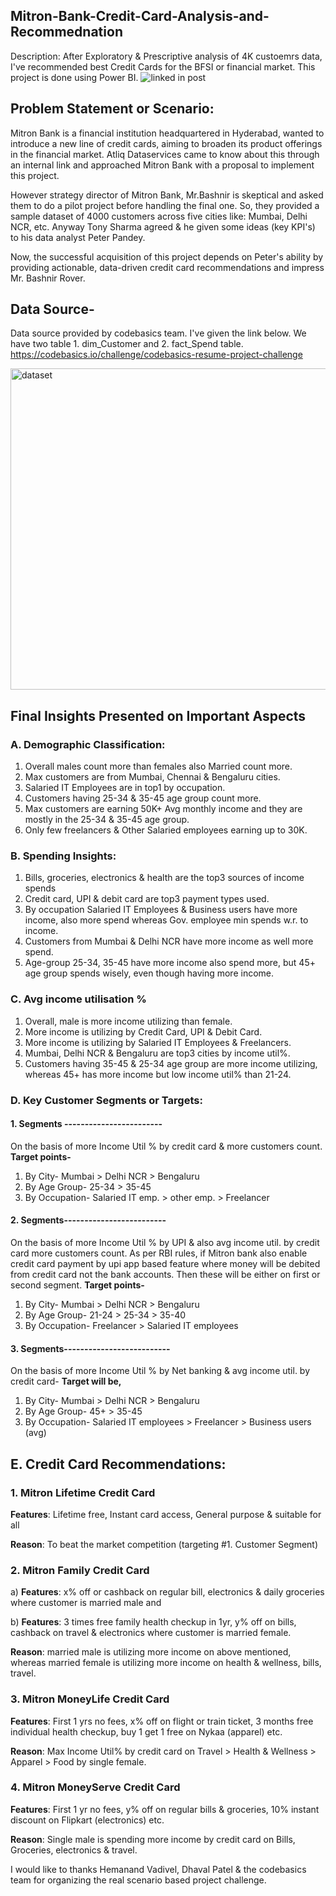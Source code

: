 ## Mitron-Bank-Credit-Card-Analysis-and-Recommednation
Description: After Exploratory & Prescriptive analysis of 4K custoemrs data, I've recommended best Credit Cards for the BFSI or financial market. This project is done using Power BI.
![linked in post](https://github.com/mustafaCLI/Mitron-Bank-Credit-Card-Analysis-Recommednation/assets/121651184/6de7aa51-264a-4e3f-945f-9256b04aed89)
## Problem Statement or Scenario:
Mitron Bank is a financial institution headquartered in Hyderabad, wanted to introduce a new line of credit cards, aiming to broaden its product
offerings in the financial market. Atliq Dataservices came to know about this through an internal link and approached Mitron Bank with a proposal to implement this project. 

However strategy director of Mitron Bank, Mr.Bashnir is skeptical and asked them to do a pilot project before handling the final one.
So, they provided a sample dataset of 4000 customers across five cities like: Mumbai, Delhi NCR, etc. Anyway Tony Sharma agreed & he given some ideas (key KPI's) to his data analyst Peter Pandey. 

Now, the successful acquisition of this project depends on Peter's ability by providing actionable, data-driven credit card recommendations and impress Mr. Bashnir Rover.

## Data Source-
Data source provided by codebasics team. I've given the link below. We have two table 1. dim_Customer and 2. fact_Spend table.
https://codebasics.io/challenge/codebasics-resume-project-challenge

<img width="514" alt="dataset" src="https://github.com/mustafaCLI/Mitron-Bank-Credit-Card-Analysis-Recommednation/assets/121651184/08b6c299-c5e7-4a10-88d0-d7650e51e1e0">

## Final Insights Presented on Important Aspects
### A. Demographic Classification:
1. Overall males count more than females also Married count more.
2. Max customers are from Mumbai, Chennai & Bengaluru cities.
3. Salaried IT Employees are in top1 by occupation.
4. Customers having  25-34 & 35-45 age group count more.
5. Max customers are earning 50K+ Avg monthly income and they are mostly in the 25-34 & 35-45 age group.
6. Only few freelancers & Other Salaried employees earning up to 30K.

### B. Spending Insights:
1. Bills, groceries, electronics & health are the top3 sources of income spends
2. Credit card, UPI & debit card are top3 payment types used.
3. By occupation Salaried IT Employees & Business users have more income, also more spend whereas Gov. employee min spends w.r. to income.
4. Customers from Mumbai & Delhi NCR have more income as well  more spend.
5. Age-group 25-34, 35-45 have more income also spend more, but 45+ age group spends wisely, even though having more income.

### C. Avg income utilisation %
1. Overall, male is more income utilizing than female.
2. More income is utilizing by Credit Card, UPI & Debit Card.
3. More income is utilizing by Salaried IT Employees & Freelancers.
4. Mumbai, Delhi NCR & Bengaluru are top3 cities by income util%.
5. Customers having 35-45 & 25-34  age group are more income utilizing, whereas 45+ has more income but low income util% than 21-24.

### D. Key Customer Segments or Targets:
#### 1. Segments ------------------------
On the basis of more Income Util % by credit card & more customers count. 
**Target points-**

1. By City-  	Mumbai > Delhi NCR > Bengaluru
2. By Age Group-  	25-34 > 35-45 
3. By Occupation- Salaried IT emp. > other emp. > Freelancer

#### 2. Segments-------------------------
On the basis of more Income Util % by UPI & also avg income util. by credit card more customers count. 
As per RBI rules, if Mitron bank also enable credit card payment by upi app based feature where money will be debited from credit card not the bank accounts. Then these will be either on first or second segment.
**Target points-**

1. By City-   		Mumbai > Delhi NCR > Bengaluru
2. By Age Group-  	21-24 > 25-34 > 35-40 
3. By Occupation-    Freelancer > Salaried IT employees

#### 3. Segments--------------------------
On the basis of more Income Util % by Net banking & avg income util. by credit card- 
**Target will be,**

1. By City-   Mumbai > Delhi NCR > Bengaluru
2. By Age Group-  45+ > 35-45
3. By Occupation-    Salaried IT employees > Freelancer > Business users (avg)

## E. Credit Card Recommendations:
### 1.  Mitron Lifetime Credit Card
**Features**: Lifetime free, Instant card access, General purpose & suitable for all

**Reason**: To beat the market competition (targeting #1. Customer Segment)

### 2. Mitron Family Credit Card 

a) **Features**: x% off or cashback on regular bill, electronics & daily groceries where customer is married male and

b) **Features**: 3 times free family health checkup in 1yr, y% off on bills, cashback on travel & electronics where customer is married female.

**Reason**: married male is utilizing more income on above mentioned, whereas married female is utilizing more income on health & wellness, bills, travel.


### 3. Mitron MoneyLife Credit Card 

**Features**: First 1 yrs no fees, x% off on flight or train ticket, 3 months free individual health checkup, buy 1 get 1 free on Nykaa (apparel) etc. 

**Reason**: Max Income Util% by credit card on Travel > Health & Wellness > Apparel > Food by single female.

### 4. Mitron MoneyServe Credit Card 

**Features**: First 1 yr no fees, y% off on regular bills & groceries, 10% instant discount on Flipkart (electronics) etc. 

**Reason**: Single male is spending more income by credit card on Bills, Groceries, electronics & travel.

I would like to thanks Hemanand Vadivel, Dhaval Patel & the codebasics team for organizing the real scenario based project challenge.
